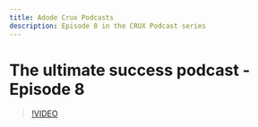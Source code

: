 ```yaml
---
title: Adode Crux Podcasts
description: Episode 8 in the CRUX Podcast series
---
```

# The ultimate success podcast - Episode 8

>[!VIDEO](https://video.tv.adobe.com/v/3429404?quality=12learn=on)
